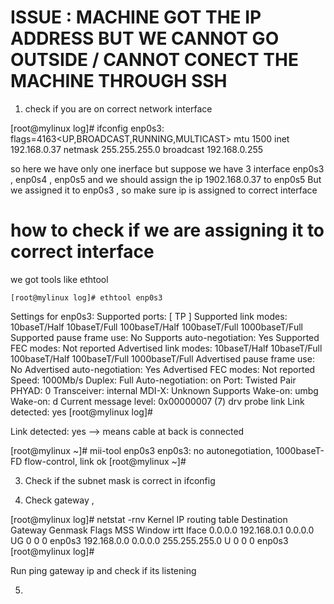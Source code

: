 # ISSUE : MACHINE GOT THE IP ADDRESS BUT WE CANNOT GO OUTSIDE / CANNOT CONECT THE MACHINE THROUGH SSH

1. check if you are on correct network interface


[root@mylinux log]# ifconfig
enp0s3: flags=4163<UP,BROADCAST,RUNNING,MULTICAST>  mtu 1500
        inet 192.168.0.37  netmask 255.255.255.0  broadcast 192.168.0.255

so here we have only one inerface but suppose we have 3 interface enp0s3 , enp0s4 , enp0s5 and we should assign the ip 1902.168.0.37 to enp0s5 
But we assigned it to enp0s3 , so make sure ip is assigned to correct interface

# how to check if we are assigning it to correct interface
  we got tools like ethtool

    [root@mylinux log]# ethtool enp0s3
  Settings for enp0s3:
          Supported ports: [ TP ]
          Supported link modes:   10baseT/Half 10baseT/Full
                                  100baseT/Half 100baseT/Full
                                  1000baseT/Full
          Supported pause frame use: No
          Supports auto-negotiation: Yes
          Supported FEC modes: Not reported
          Advertised link modes:  10baseT/Half 10baseT/Full
                                  100baseT/Half 100baseT/Full
                                  1000baseT/Full
          Advertised pause frame use: No
          Advertised auto-negotiation: Yes
          Advertised FEC modes: Not reported
          Speed: 1000Mb/s
          Duplex: Full
          Auto-negotiation: on
          Port: Twisted Pair
          PHYAD: 0
          Transceiver: internal
          MDI-X: Unknown
          Supports Wake-on: umbg
          Wake-on: d
          Current message level: 0x00000007 (7)
                                 drv probe link
          Link detected: yes
  [root@mylinux log]#

Link detected: yes --> means cable at back is connected 



  [root@mylinux ~]# mii-tool enp0s3
  enp0s3: no autonegotiation, 1000baseT-FD flow-control, link ok
  [root@mylinux ~]#


3. Check if the subnet mask is correct in ifconfig

4. Check gateway , 


  [root@mylinux log]# netstat -rnv
  Kernel IP routing table
  Destination     Gateway         Genmask         Flags   MSS Window  irtt Iface
  0.0.0.0         192.168.0.1     0.0.0.0         UG        0 0          0 enp0s3
  192.168.0.0     0.0.0.0         255.255.255.0   U         0 0          0 enp0s3
  [root@mylinux log]#

Run ping gateway ip and check if its listening 

5. 
